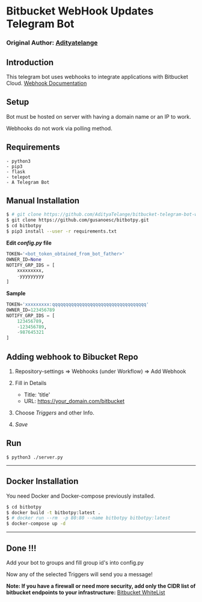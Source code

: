 # Bitbucket WebHook Updates Telegram Bot

### Original Author: [Adityatelange](https://github.com/adityatelange/bitbucket-telegram-bot-webhook)


## Introduction

This telegram bot uses webhooks to integrate applications with Bitbucket Cloud. [Webhook Documentation](https://confluence.atlassian.com/bitbucket/manage-webhooks-735643732.html)


## Setup

Bot must be hosted on server with having a domain name or an IP to work.

Webhooks do not work via polling method.


## Requirements

```
- python3
- pip3
- flask
- telepot
- A Telegram Bot
```


## Manual Installation

```bash
$ # git clone https://github.com/AdityaTelange/bitbucket-telegram-bot-webhook (Original source - deprecated)
$ git clone https://github.com/gusanoesc/bitbotpy.git
$ cd bitbotpy
$ pip3 install --user -r requirements.txt
```

**Edit *config.py* file**

```python
TOKEN='<bot_token_obtained_from_bot_father>'
OWNER_ID=None
NOTIFY_GRP_IDS = [
    xxxxxxxxx,
    -yyyyyyyyy
]
```


**Sample**

```python
TOKEN='xxxxxxxxx:qqqqqqqqqqqqqqqqqqqqqqqqqqqqqqqqqqq'
OWNER_ID=123456789
NOTIFY_GRP_IDS = [
    123456789,
    -123456789,
    -987645321
]
```


## Adding webhook to Bibucket Repo

1. Repository-settings => Webhooks (under Workflow) => Add Webhook

2. Fill in Details
    - Title: 'title'
    - URL: https://your_domain.com/bitbucket

3. Choose _Triggers_ and other Info.

4. *Save*


## Run

```python3
$ python3 ./server.py
```
--- 

## Docker Installation

You need Docker and Docker-compose previously installed.

```bash
$ cd bitbotpy
$ docker build -t bitbotpy:latest .
$ # docker run --rm  -p 80:80 --name bitbotpy bitbotpy:latest
$ docker-compose up -d
```

---

## Done !!!

Add your bot to groups and fill group id's into config.py

Now any of the selected Triggers will send you a message!


**Note: If you have a firewall or need more security, add only the CIDR list of bitbucket endpoints to your infrastructure:** [Bitbucket WhiteList](https://support.atlassian.com/bitbucket-cloud/docs/what-are-the-bitbucket-cloud-ip-addresses-i-should-use-to-configure-my-corporate-firewall/)
